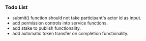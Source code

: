 ### Todo List
- submit() function should not take participant's actor id as input.
- add permission controls into service functions.
- add stake to publish functionality.
- add automatic token transfer on completion functionality.